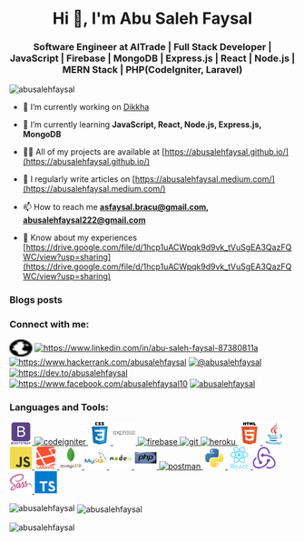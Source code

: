 <h1 align="center">Hi 👋, I'm Abu Saleh Faysal</h1>
<h3 align="center">Software Engineer at AITrade | Full Stack Developer | JavaScript | Firebase | MongoDB | Express.js | React | Node.js | MERN Stack | PHP(CodeIgniter, Laravel)</h3>

<p align="left"> <img src="https://komarev.com/ghpvc/?username=abusalehfaysal&label=Profile%20views&color=0e75b6&style=flat" alt="abusalehfaysal" /> </p>



- 🔭 I’m currently working on [Dikkha](http://dikkha.com/)

- 🌱 I’m currently learning **JavaScript, React, Node.js, Express.js, MongoDB**

- 👨‍💻 All of my projects are available at [https://abusalehfaysal.github.io/](https://abusalehfaysal.github.io/)

- 📝 I regularly write articles on [https://abusalehfaysal.medium.com/](https://abusalehfaysal.medium.com/)

- 📫 How to reach me **asfaysal.bracu@gmail.com, abusalehfaysal222@gmail.com**

- 📄 Know about my experiences [https://drive.google.com/file/d/1hcp1uACWpqk9d9vk_tVuSgEA3QazFQWC/view?usp=sharing](https://drive.google.com/file/d/1hcp1uACWpqk9d9vk_tVuSgEA3QazFQWC/view?usp=sharing)

### Blogs posts
<!-- BLOG-POST-LIST:START -->
<!-- BLOG-POST-LIST:END -->

<h3 align="left">Connect with me:</h3>
<p align="left">
<a href="https://abusalehfaysal.github.io/" target="blank"><img align="center" src="https://raw.githubusercontent.com/iconic/open-iconic/master/svg/globe.svg" alt="https://abusalehfaysal.github.io/" height="30" width="40" /></a>
<a href="https://linkedin.com/in/abu-saleh-faysal-87380811a" target="blank"><img align="center" src="https://cdn.jsdelivr.net/npm/simple-icons@v3/icons/linkedin.svg" alt="https://www.linkedin.com/in/abu-saleh-faysal-87380811a" height="30" width="40" /></a>
<a href="https://www.hackerrank.com/AbuSalehFaysal" target="blank"><img align="center" src="https://cdn.jsdelivr.net/npm/simple-icons@3.13.0/icons/hackerrank.svg" alt="https://www.hackerrank.com/abusalehfaysal" height="30" width="40" /></a>
<a href="https://medium.com/@abusalehfaysal" target="blank"><img align="center" src="https://cdn.jsdelivr.net/npm/simple-icons@3.13.0/icons/medium.svg" alt="@abusalehfaysal" height="30" width="40" /></a>
<a href="https://dev.to/abusalehfaysal" target="blank"><img align="center" src="https://cdn.jsdelivr.net/npm/simple-icons@3.0.1/icons/dev-dot-to.svg" alt="https://dev.to/abusalehfaysal" height="30" width="40" /></a>
<a href="https://fb.com/AbuSalehFaysal10" target="blank"><img align="center" src="https://cdn.jsdelivr.net/npm/simple-icons@3.13.0/icons/facebook.svg" alt="https://www.facebook.com/abusalehfaysal10" height="30" width="40" /></a>
<a href="https://twitter.com/AbuSalehFaysal" target="blank"><img align="center" src="https://cdn.jsdelivr.net/npm/simple-icons@v3/icons/twitter.svg" alt="abusalehfaysal" height="30" width="40" /></a>
</p>

<h3 align="left">Languages and Tools:</h3>
<p align="left"> <a href="https://getbootstrap.com" target="_blank"> <img src="https://raw.githubusercontent.com/devicons/devicon/master/icons/bootstrap/bootstrap-plain-wordmark.svg" alt="bootstrap" width="40" height="40"/> </a> <a href="https://codeigniter.com" target="_blank"> <img src="https://cdn.worldvectorlogo.com/logos/codeigniter.svg" alt="codeigniter" width="40" height="40"/> </a> <a href="https://www.w3schools.com/css/" target="_blank"> <img src="https://raw.githubusercontent.com/devicons/devicon/master/icons/css3/css3-original-wordmark.svg" alt="css3" width="40" height="40"/> </a> <a href="https://expressjs.com" target="_blank"> <img src="https://raw.githubusercontent.com/devicons/devicon/master/icons/express/express-original-wordmark.svg" alt="express" width="40" height="40"/> </a> <a href="https://firebase.google.com/" target="_blank"> <img src="https://www.vectorlogo.zone/logos/firebase/firebase-icon.svg" alt="firebase" width="40" height="40"/> </a> <a href="https://git-scm.com/" target="_blank"> <img src="https://www.vectorlogo.zone/logos/git-scm/git-scm-icon.svg" alt="git" width="40" height="40"/> </a> <a href="https://heroku.com" target="_blank"> <img src="https://www.vectorlogo.zone/logos/heroku/heroku-icon.svg" alt="heroku" width="40" height="40"/> </a> <a href="https://www.w3.org/html/" target="_blank"> <img src="https://raw.githubusercontent.com/devicons/devicon/master/icons/html5/html5-original-wordmark.svg" alt="html5" width="40" height="40"/> </a> <a href="https://www.java.com" target="_blank"> <img src="https://raw.githubusercontent.com/devicons/devicon/master/icons/java/java-original.svg" alt="java" width="40" height="40"/> </a> <a href="https://developer.mozilla.org/en-US/docs/Web/JavaScript" target="_blank"> <img src="https://raw.githubusercontent.com/devicons/devicon/master/icons/javascript/javascript-original.svg" alt="javascript" width="40" height="40"/> </a> <a href="https://laravel.com/" target="_blank"> <img src="https://raw.githubusercontent.com/devicons/devicon/master/icons/laravel/laravel-plain-wordmark.svg" alt="laravel" width="40" height="40"/> </a> <a href="https://www.mongodb.com/" target="_blank"> <img src="https://raw.githubusercontent.com/devicons/devicon/master/icons/mongodb/mongodb-original-wordmark.svg" alt="mongodb" width="40" height="40"/> </a> <a href="https://www.mysql.com/" target="_blank"> <img src="https://raw.githubusercontent.com/devicons/devicon/master/icons/mysql/mysql-original-wordmark.svg" alt="mysql" width="40" height="40"/> </a> <a href="https://nodejs.org" target="_blank"> <img src="https://raw.githubusercontent.com/devicons/devicon/master/icons/nodejs/nodejs-original-wordmark.svg" alt="nodejs" width="40" height="40"/> </a> <a href="https://www.php.net" target="_blank"> <img src="https://raw.githubusercontent.com/devicons/devicon/master/icons/php/php-original.svg" alt="php" width="40" height="40"/> </a> <a href="https://postman.com" target="_blank"> <img src="https://www.vectorlogo.zone/logos/getpostman/getpostman-icon.svg" alt="postman" width="40" height="40"/> </a> <a href="https://www.python.org" target="_blank"> <img src="https://raw.githubusercontent.com/devicons/devicon/master/icons/python/python-original.svg" alt="python" width="40" height="40"/> </a> <a href="https://reactjs.org/" target="_blank"> <img src="https://raw.githubusercontent.com/devicons/devicon/master/icons/react/react-original-wordmark.svg" alt="react" width="40" height="40"/> </a> <a href="https://redux.js.org" target="_blank"> <img src="https://raw.githubusercontent.com/devicons/devicon/master/icons/redux/redux-original.svg" alt="redux" width="40" height="40"/> </a> <a href="https://sass-lang.com" target="_blank"> <img src="https://raw.githubusercontent.com/devicons/devicon/master/icons/sass/sass-original.svg" alt="sass" width="40" height="40"/> </a> <a href="https://www.typescriptlang.org/" target="_blank"> <img src="https://raw.githubusercontent.com/devicons/devicon/master/icons/typescript/typescript-original.svg" alt="typescript" width="40" height="40"/> </a> </p>

<p><img align="left" src="https://github-readme-stats.vercel.app/api/top-langs?username=abusalehfaysal&show_icons=true&locale=en&layout=compact" alt="abusalehfaysal" /></p>

<p>&nbsp;<img align="center" src="https://github-readme-stats.vercel.app/api?username=abusalehfaysal&show_icons=true&locale=en" alt="abusalehfaysal" /></p>

<p><img align="center" src="https://github-readme-streak-stats.herokuapp.com/?user=abusalehfaysal&" alt="abusalehfaysal" /></p>
